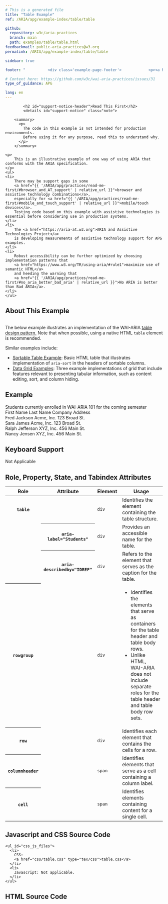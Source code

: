 ```yaml
---
# This is a generated file
title: "Table Example"
ref: /ARIA/apg/example-index/table/table

github:
  repository: w3c/aria-practices
  branch: main
  path: examples/table/table.html
feedbackmail: public-aria-practices@w3.org
permalink: /ARIA/apg/example-index/table/table

sidebar: true

footer: "          <div class='example-page-footer'>            <p><a href='https://github.com/w3c/aria-practices/projects/16'>View issues related to this example</a></p>            <p>Page last updated: 5 July 2022</p>          </div>        "

# Context here: https://github.com/w3c/wai-aria-practices/issues/31
type_of_guidance: APG

lang: en
---
```

<script src="../js/examples.js"></script>
<script src="../js/highlight.pack.js"></script>
<script src="../js/app.js"></script>

<link href="css/table.css" rel="stylesheet" />


<link 
  rel="stylesheet"
  href="{{ '/content-assets/wai-aria-practices/styles.css' | relative_url }}"
>
<!-- Code highlighting styles -->
<link 
  rel="stylesheet"
  href="{{ '/ARIA/apg/example-index/css/github.css' | relative_url }}"
>

<script>
const addBodyClass = undefined;
const enableSidebar = true;
if (addBodyClass) document.body.classList.add(addBodyClass);
if (enableSidebar) document.body.classList.add('has-sidebar');
</script>
    

<script>
    const parentPage = window.location.pathname.match(
      /\/(patterns|practices|example-index)\//
    )?.[1];
    if (parentPage) {
      const parentHref = 'a[href*="' + parentPage + '"]';
      document.querySelector(parentHref).classList.add('active');
    }
  </script>
<div>

            <h2 id="support-notice-header">Read This First</h2>
            <details id="support-notice" class="note">
    
        <summary>
          <p>
            The code in this example is not intended for production environments. 
            Before using it for any purpose, read this to understand why.
          </p>
        </summary>
      
    <p>
        This is an illustrative example of one way of using ARIA that conforms with the ARIA specification.
    </p>
    <ul>
    <li>
        There may be support gaps in some
        <a href="{{ '/ARIA/apg/practices/read-me-first/#browser_and_AT_support' | relative_url }}">browser and assistive technology combinations</a>,
        especially for <a href="{{ '/ARIA/apg/practices/read-me-first/#mobile_and_touch_support' | relative_url }}">mobile/touch devices</a>.
        Testing code based on this example with assistive technologies is essential before considering use in production systems.
    </li>
    <li>
        The <a href="https://aria-at.w3.org">ARIA and Assistive Technologies Project</a>
        is developing measurements of assistive technology support for APG examples.
    </li>
    <li>
        Robust accessibility can be further optimized by choosing implementation patterns that
        <a href="https://www.w3.org/TR/using-aria/#rule1">maximize use of semantic HTML</a>
        and heeding the warning that
        <a href="{{ '/ARIA/apg/practices/read-me-first/#no_aria_better_bad_aria' | relative_url }}">No ARIA is better than Bad ARIA</a>.
    </li>
    </ul>
</details>
            <h2>About This Example</h2>
          <img alt=""
          src="{{ '/content-images/wai-aria-practices/img/table.svg' | relative_url }}"
          class="example-page-example-icon"
        >
  
  <div>
  
  <p>
    The below example illustrates an implementation of the WAI-ARIA
    <a href="{{ '/ARIA/apg/patterns/table/' | relative_url }}">table design pattern.</a>
    Note that when possible, using a native HTML <code>table</code> element is recommended.
  </p>
  <p>Similar examples include: </p>
  <ul>
    <li><a href="sortable-table.html">Sortable Table Example</a>: Basic HTML table that illustrates implementation of <code>aria-sort</code> in the headers of sortable columns.</li>
    <li><a href="../grid/dataGrids.html">Data Grid Examples</a>: Three example implementations of grid that include features relevant to presenting tabular information, such as content editing, sort, and column hiding.</li>
  </ul>

  <section>
    <div class="example-header">
      <h2 id="ex_label">Example</h2>
    </div>
    <div role="separator" id="ex_start_sep" aria-labelledby="ex_start_sep ex_label" aria-label="Start of"></div>
    <div id="ex1">
      <div role="table" aria-label="Students" aria-describedby="students_table_desc">
        <div id="students_table_desc">Students currently enrolled in WAI-ARIA 101 for the coming semester</div>
        <div role="rowgroup">
          <div role="row">
            <span role="columnheader">First Name</span>
            <span role="columnheader">Last Name</span>
            <span role="columnheader">Company</span>
            <span role="columnheader">Address</span>
          </div>
        </div>
        <div role="rowgroup">
          <div role="row">
            <span role="cell">Fred</span>
            <span role="cell">Jackson</span>
            <span role="cell">Acme, Inc.</span>
            <span role="cell">123 Broad St.</span>
          </div>
          <div role="row">
            <span role="cell">Sara</span>
            <span role="cell">James</span>
            <span role="cell">Acme, Inc.</span>
            <span role="cell">123 Broad St.</span>
          </div>
          <div role="row">
            <span role="cell">Ralph</span>
            <span role="cell">Jefferson</span>
            <span role="cell">XYZ, Inc.</span>
            <span role="cell">456 Main St.</span>
          </div>
          <div role="row">
            <span role="cell">Nancy</span>
            <span role="cell">Jensen</span>
            <span role="cell">XYZ, Inc.</span>
            <span role="cell">456 Main St.</span>
          </div>
        </div>
      </div>
    </div>
    <div role="separator" id="ex_end_sep" aria-labelledby="ex_end_sep ex_label" aria-label="End of"></div>
  </section>

  <section>
    <h2 id="kbd_label">Keyboard Support</h2>
    <p>Not Applicable</p>
  </section>

  <section>
    <h2 id="rps_label">Role, Property, State, and Tabindex  Attributes</h2>
    <div class="table-wrap"><table aria-labelledby="rps_label" class="data attributes">
      <thead>
        <tr>
          <th scope="col">Role</th>
          <th scope="col">Attribute</th>
          <th scope="col">Element</th>
          <th scope="col">Usage</th>
        </tr>
      </thead>
      <tbody>
        <tr data-test-id="table-role">
          <th scope="row"><code>table</code></th>
          <td></td>
          <td><code>div</code></td>
          <td>Identifies the element containing the table structure.</td>
        </tr>
        <tr data-test-id="table-aria-label">
          <td></td>
          <th scope="row">
            <code>aria-label=&quot;Students&quot;</code>
          </th>
          <td><code>div</code></td>
          <td>Provides an accessible name for the table.</td>
        </tr>
        <tr data-test-id="table-aria-describedby">
          <td></td>
          <th scope="row">
            <code>aria-describedby=&quot;IDREF&quot;</code>
          </th>
          <td><code>div</code></td>
          <td>Refers to the element that serves as the caption for the table.</td>
        </tr>
        <tr data-test-id="rowgroup-role">
          <th scope="row"><code>rowgroup</code></th>
          <td></td>
          <td><code>div</code></td>
          <td>
            <ul>
              <li>Identifies the elements that serve as containers for the table header and table body rows.</li>
              <li>Unlike HTML, WAI-ARIA does not include separate roles for the table header and table body row sets.</li>
            </ul>
          </td>
        </tr>
        <tr data-test-id="row-role">
          <th scope="row"><code>row</code></th>
          <td></td>
          <td><code>div</code></td>
          <td>Identifies each element that contains the cells for a row.</td>
        </tr>
        <tr data-test-id="columnheader-role">
          <th scope="row"><code>columnheader</code></th>
          <td></td>
          <td><code>span</code></td>
          <td>Identifies elements that serve as a cell containing a column label.</td>
        </tr>
        <tr data-test-id="cell-role">
          <th scope="row"><code>cell</code></th>
          <td></td>
          <td><code>span</code></td>
          <td>Identifies elements containing content for a single cell.</td>
        </tr>
      </tbody>
    </table></div>
  </section>

  <section>
    <h2>Javascript and CSS Source Code</h2>
    
    <ul id="css_js_files">
      <li>
        CSS:
        <a href="css/table.css" type="tex/css">table.css</a>
      </li>
      <li>
        Javascript: Not applicable.
      </li>
    </ul>
  </section>

  <section>
    <h2 id="sc1_label">HTML Source Code</h2>
    <div role="separator" id="sc1_start_sep" aria-labelledby="sc1_start_sep sc1_label" aria-label="Start of"></div>
    <pre><code id="sc1"></code></pre>
    <div role="separator" id="sc1_end_sep" aria-labelledby="sc1_end_sep sc1_label" aria-label="End of"></div>
    <script>
      sourceCode.add('sc1', 'ex1', 'ex_label', 'css_js_files');
      sourceCode.make();
    </script>
  </section>
  </div>
  

</div>
<script 
  src="{{ '/ARIA/apg/example-index/js/skipto.js' | relative_url }}"
></script>
